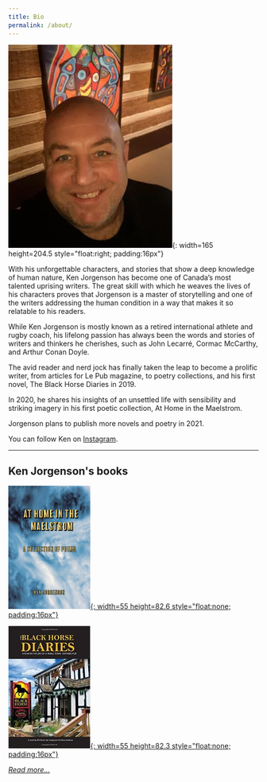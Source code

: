 ```yaml
---
title: Bio
permalink: /about/
---
```


![Ken Jorgenson](/images/img-about-1.png){: width=165 height=204.5 style="float:right; padding:16px"}

With his unforgettable characters, and stories that show a deep knowledge of human nature,  Ken Jorgenson has become one of Canada’s most talented uprising writers. The great skill with which he weaves the lives of his characters proves that Jorgenson is a master of storytelling and one of the writers addressing the human condition in a way that makes it so relatable to his readers.

While Ken Jorgenson is mostly known as a retired international athlete and rugby coach, his lifelong passion has always been the words and stories of writers and thinkers he cherishes, such as John Lecarré, Cormac McCarthy, and Arthur Conan Doyle.

The avid reader and nerd jock has finally taken the leap to become a prolific writer, from articles for Le Pub magazine, to poetry collections, and his first novel, The Black Horse Diaries in 2019.

In 2020, he shares his insights of an unsettled life with sensibility and striking imagery in his first poetic collection, At Home in the Maelstrom. 

Jorgenson plans to publish more novels and poetry in 2021.

You can follow Ken on [Instagram](https://www.instagram.com/kennyjorgenson/).

***

## Ken Jorgenson's books


[![At home in the maelstrom](/images/img-books-maelstrom-1.png){: width=55 height=82.6 style="float:none; padding:16px"}](http://www.amazon.ca/At-Home-Maelstrom-Collection-Poems/dp/B08NMP2386/ref=sr_1_1?dchild=1&keywords=At+home+in+the+maelstrom+by+Ken+Jorgenson&qid=1615220718&sr=8-1)


[![The Black Horse Diaries](/images/img-books-bh-1.jpg){: width=55 height=82.3 style="float:none; padding:16px"}](http://www.amazon.ca/Black-Horse-Diaries-Small-Ontario/dp/169338549X/ref=pd_sim_1?pd_rd_w=rYCm9&pf_rd_p=ee332eae-116a-4f86-a77d-d3527e938650&pf_rd_r=PFWYKQX3Q18FTCHFADSB&pd_rd_r=b9eaad20-d5fd-47a4-aa70-5020c23dfb8a&pd_rd_wg=6097R&pd_rd_i=169338549X&psc=1)


[*Read more...*](https://www.kenjorgenson.com/books/)
